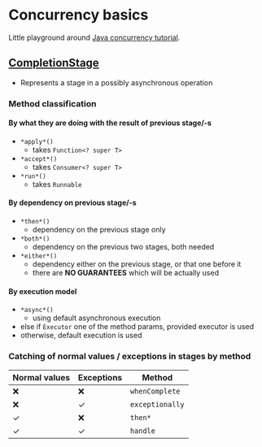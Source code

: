 # Concurrency basics

Little playground around [Java concurrency tutorial](https://docs.oracle.com/javase/tutorial/essential/concurrency/index.html).

## [CompletionStage](https://docs.oracle.com/en/java/javase/21/docs/api/java.base/java/util/concurrent/CompletionStage.html)
- Represents a stage in a possibly asynchronous operation

### Method classification
#### By what they are doing with the result of previous stage/-s
- `*apply*()`
  - takes `Function<? super T>`
- `*accept*()`
  - takes `Consumer<? super T>`
- `*run*()`
  - takes `Runnable`

#### By dependency on previous stage/-s
- `*then*()`
  - dependency on the previous stage only
- `*both*()`
  - dependency on the previous two stages, both needed
- `*either*()`
  - dependency either on the previous stage, or that one before it
  - there are **NO GUARANTEES** which will be actually used

#### By execution model
- `*async*()`
  - using default asynchronous execution
- else if `Executor` one of the method params, provided executor is used
- otherwise, default execution is used

### Catching of normal values / exceptions in stages by method
| Normal values | Exceptions | Method           |
| ------------- | ---------- |------------------|
|      ❌        |      ❌     | `whenComplete`   |
|      ❌        |      ✓     | `exceptionally`  |
|      ✓        |      ❌     | `then*`          |
|      ✓        |      ✓     | `handle`         |
